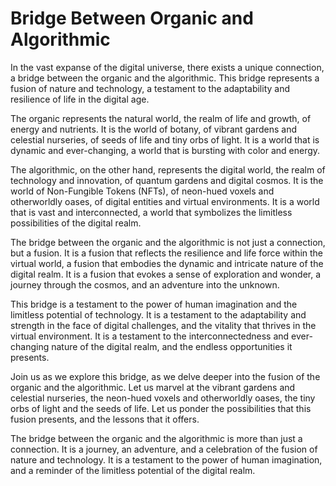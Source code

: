 # Bridge Between Organic and Algorithmic

In the vast expanse of the digital universe, there exists a unique connection, a bridge between the organic and the algorithmic. This bridge represents a fusion of nature and technology, a testament to the adaptability and resilience of life in the digital age.

The organic represents the natural world, the realm of life and growth, of energy and nutrients. It is the world of botany, of vibrant gardens and celestial nurseries, of seeds of life and tiny orbs of light. It is a world that is dynamic and ever-changing, a world that is bursting with color and energy.

The algorithmic, on the other hand, represents the digital world, the realm of technology and innovation, of quantum gardens and digital cosmos. It is the world of Non-Fungible Tokens (NFTs), of neon-hued voxels and otherworldly oases, of digital entities and virtual environments. It is a world that is vast and interconnected, a world that symbolizes the limitless possibilities of the digital realm.

The bridge between the organic and the algorithmic is not just a connection, but a fusion. It is a fusion that reflects the resilience and life force within the virtual world, a fusion that embodies the dynamic and intricate nature of the digital realm. It is a fusion that evokes a sense of exploration and wonder, a journey through the cosmos, and an adventure into the unknown.

This bridge is a testament to the power of human imagination and the limitless potential of technology. It is a testament to the adaptability and strength in the face of digital challenges, and the vitality that thrives in the virtual environment. It is a testament to the interconnectedness and ever-changing nature of the digital realm, and the endless opportunities it presents.

Join us as we explore this bridge, as we delve deeper into the fusion of the organic and the algorithmic. Let us marvel at the vibrant gardens and celestial nurseries, the neon-hued voxels and otherworldly oases, the tiny orbs of light and the seeds of life. Let us ponder the possibilities that this fusion presents, and the lessons that it offers.

The bridge between the organic and the algorithmic is more than just a connection. It is a journey, an adventure, and a celebration of the fusion of nature and technology. It is a testament to the power of human imagination, and a reminder of the limitless potential of the digital realm.
